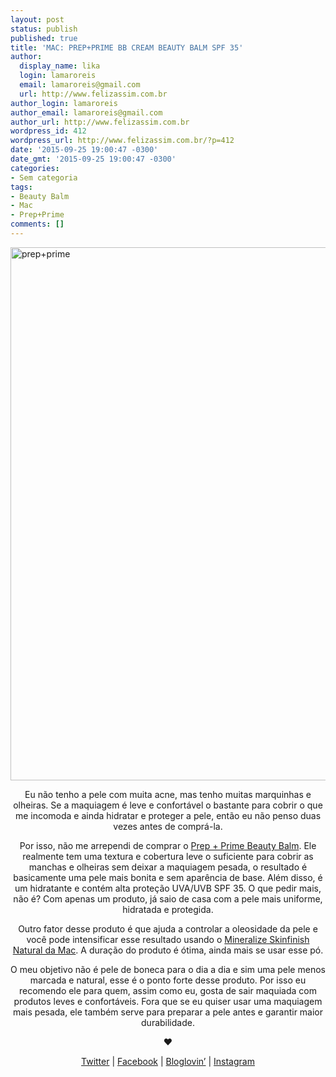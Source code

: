 ```yaml
---
layout: post
status: publish
published: true
title: 'MAC: PREP+PRIME BB CREAM BEAUTY BALM SPF 35'
author:
  display_name: lika
  login: lamaroreis
  email: lamaroreis@gmail.com
  url: http://www.felizassim.com.br
author_login: lamaroreis
author_email: lamaroreis@gmail.com
author_url: http://www.felizassim.com.br
wordpress_id: 412
wordpress_url: http://www.felizassim.com.br/?p=412
date: '2015-09-25 19:00:47 -0300'
date_gmt: '2015-09-25 19:00:47 -0300'
categories:
- Sem categoria
tags:
- Beauty Balm
- Mac
- Prep+Prime
comments: []
---
```

<p><a href="http://52.88.2.168/wp-content/uploads/2015/09/IMG_0732-e1443205479952.jpg"><img class="aligncenter wp-image-415 size-large" src="http://52.88.2.168/wp-content/uploads/2015/09/IMG_0732-e1443205479952-768x1024.jpg" alt="prep+prime" width="640" height="853" /></a></p>
<p style="text-align: center;">Eu n&atilde;o tenho a pele com muita acne, mas tenho muitas marquinhas e olheiras. Se a maquiagem &eacute; leve e confort&aacute;vel o bastante para cobrir o que me incomoda e ainda hidratar e proteger a pele, ent&atilde;o eu n&atilde;o penso duas vezes antes de compr&aacute;-la.</p></p>
<p style="text-align: center;">Por isso, n&atilde;o me arrependi de comprar o <a href="http://www.maccosmetics.com.br/product/shaded/9863/17377/Cult-Classics/Prep-Prime/Prep-Prime-BB-Beauty-Balm-SPF-35/index.tmpl">Prep + Prime Beauty Balm</a>. Ele realmente tem uma textura e cobertura leve o suficiente para cobrir as manchas e olheiras sem deixar a maquiagem pesada, o resultado &eacute; basicamente uma pele mais bonita e sem apar&ecirc;ncia de base. Al&eacute;m disso, &eacute; um hidratante e cont&eacute;m alta prote&ccedil;&atilde;o UVA/UVB SPF 35. O que pedir mais, n&atilde;o &eacute;? Com apenas um produto, j&aacute; saio de casa com a pele mais uniforme, hidratada e protegida.</p></p>
<p style="text-align: center;">Outro fator desse produto &eacute; que ajuda a controlar a oleosidade da pele e voc&ecirc; pode intensificar esse resultado usando o <a href="http://www.felizassim.com.br/mac-mineralize-skinfinish-natural/">Mineralize Skinfinish Natural da Mac</a>. A dura&ccedil;&atilde;o do produto &eacute; &oacute;tima, ainda mais se usar esse p&oacute;.</p></p>
<p style="text-align: center;">O meu objetivo n&atilde;o &eacute; pele de boneca para o dia a dia e sim uma pele menos marcada e natural, esse &eacute; o ponto forte desse produto. Por isso eu recomendo ele para quem, assim como eu, gosta de sair maquiada com produtos leves e confort&aacute;veis. Fora que se eu quiser usar uma maquiagem mais pesada, ele tamb&eacute;m serve para preparar a pele antes e garantir maior durabilidade.</p></p>
<p style="text-align: center;"><b>&hearts;</b></p></p>
<p style="text-align: center;"><a href="https://twitter.com/lettiicee">Twitter</a> | <a href="http://www.facebook.com/blogfelizassim">Facebook</a> | <a href="https://www.bloglovin.com/blogs/feliz-assim-14224049">Bloglovin&rsquo;</a> | <a href="http://instagram.com/lettiicee">Instagram</a></p><br />
 </p>

